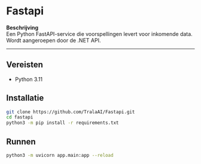 # Fastapi

**Beschrijving**  
Een Python FastAPI-service die voorspellingen levert voor inkomende data. Wordt aangeroepen door de .NET API.

---

## Vereisten
- Python 3.11

## Installatie
```bash
git clone https://github.com/TralaAI/Fastapi.git
cd fastapi
python3 -m pip install -r requirements.txt
```
## Runnen
```bash
python3 -m uvicorn app.main:app --reload
```
